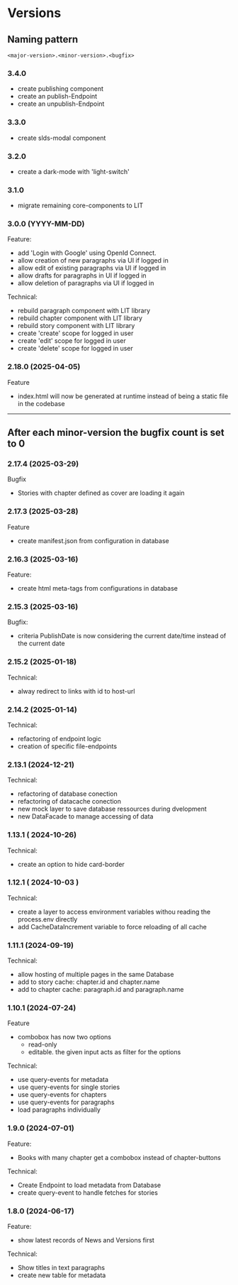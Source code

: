 # Versions

## Naming pattern
`<major-version>.<minor-version>.<bugfix>`

### 3.4.0 

- create publishing component
- create an publish-Endpoint
- create an unpublish-Endpoint

### 3.3.0

- create slds-modal component

### 3.2.0

- create a dark-mode with 'light-switch'

### 3.1.0 

- migrate remaining core-components to LIT

### 3.0.0 (YYYY-MM-DD)

Feature:
- add 'Login with Google' using OpenId Connect.
- allow creation of new paragraphs via UI if logged in
- allow edit of existing paragraphs via UI if logged in
- allow drafts for paragraphs in UI if logged in
- allow deletion of paragraphs via UI if logged in

Technical:
- rebuild paragraph component with LIT library
- rebuild chapter component with LIT library
- rebuild story component with LIT library
- create 'create' scope for logged in user
- create 'edit' scope for logged in user
- create 'delete' scope for logged in user

### 2.18.0 (2025-04-05)

Feature
- index.html will now be generated at runtime instead of being a static file in the codebase

---

## After each **minor-version** the bugfix count is set to 0

### 2.17.4 (2025-03-29)

Bugfix
- Stories with chapter defined as cover are loading it again

### 2.17.3 (2025-03-28)

Feature
- create manifest.json from configuration in database

### 2.16.3 (2025-03-16)

Feature:
- create html meta-tags from configurations in database

### 2.15.3 (2025-03-16)

Bugfix:
- criteria PublishDate is now considering the current date/time instead of the current date

### 2.15.2 (2025-01-18)

Technical:
- alway redirect to links with id to host-url

### 2.14.2 (2025-01-14)

Technical:
- refactoring of endpoint logic
- creation of specific file-endpoints

### 2.13.1 (2024-12-21)

Technical:
- refactoring of database conection
- refactoring of datacache conection
- new mock layer to save database ressources during dvelopment
- new DataFacade to manage accessing of data

### 1.13.1 ( 2024-10-26)

Technical:
- create an option to hide card-border

### 1.12.1 ( 2024-10-03 )

Technical:
- create a layer to access environment variables withou reading the process.env directly
- add CacheDataIncrement variable to force reloading of all cache

### 1.11.1 (2024-09-19)

Technical:
- allow hosting of multiple pages in the same Database
- add to story cache: chapter.id and chapter.name
- add to chapter cache: paragraph.id and paragraph.name

### 1.10.1 (2024-07-24)

Feature
- combobox has now two options
  - read-only
  - editable. the given input acts as filter for the  options

Technical:
- use query-events for metadata
- use query-events for single stories
- use query-events for chapters
- use query-events for paragraphs
- load paragraphs individually

### 1.9.0 (2024-07-01)

Feature:
- Books with many chapter get a combobox instead of chapter-buttons

Technical:
- Create Endpoint to load metadata from Database
- create query-event to handle fetches for stories

### 1.8.0 (2024-06-17)

Feature:
- show latest records of News and Versions first

Technical:
- Show titles in text paragraphs
- create new table for metadata
